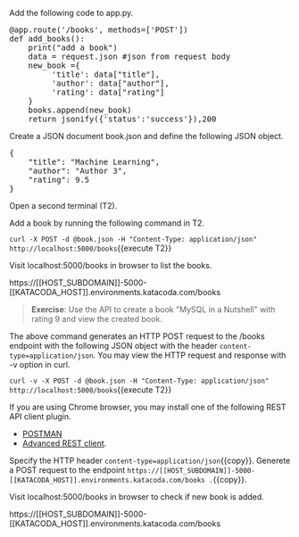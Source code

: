 Add the following code to app.py.

<pre class="file" data-filename="app.py" data-target="insert" data-marker="#TODO-add_book">
@app.route('/books', methods=['POST'])
def add_books():
    print("add a book")
    data = request.json #json from request body
    new_book ={
         'title': data["title"],
         'author': data["author"],
         'rating': data["rating"]
    }
    books.append(new_book)
    return jsonify({'status':'success'}),200 
</pre>

Create a JSON document book.json and define the following JSON object.

<pre class="file" data-filename="book.json" data-target="replace">
{
    "title": "Machine Learning",
    "author": "Author 3",
    "rating": 9.5
}
</pre>

Open a second terminal (T2). 

Add a book by running the following command in T2.

`curl -X POST -d @book.json -H "Content-Type: application/json" http://localhost:5000/books`{{execute T2}}

Visit localhost:5000/books in browser to list the books.

https://[[HOST_SUBDOMAIN]]-5000-[[KATACODA_HOST]].environments.katacoda.com/books 

> **Exercise**:
> Use the API to create a book "MySQL in a Nutshell" with rating 9 and view the created book.


The above command generates an HTTP POST request to the /books endpoint with the following JSON object with the header `content-type=application/json`. You may view the HTTP request and response with -v option in curl.

`curl -v -X POST -d @book.json -H "Content-Type: application/json" http://localhost:5000/books`{{execute T2}}


If you are using Chrome browser, you may install one of the following REST API client plugin.

* [POSTMAN](https://chrome.google.com/webstore/detail/postman/fhbjgbiflinjbdggehcddcbncdddomop/related?hl=en) 
* [Advanced REST client](https://chrome.google.com/webstore/detail/advanced-rest-client/hgmloofddffdnphfgcellkdfbfbjeloo). 

Specify  the HTTP header ```content-type=application/json```{{copy}}. Generete a POST request to the endpoint `https://[[HOST_SUBDOMAIN]]-5000-[[KATACODA_HOST]].environments.katacoda.com/books .`{{copy}}. 

Visit localhost:5000/books in browser to check if new book is added.

https://[[HOST_SUBDOMAIN]]-5000-[[KATACODA_HOST]].environments.katacoda.com/books 


